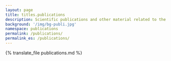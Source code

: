 ```yaml
---
layout: page
title: titles.publications
description: Scientific publications and other material related to the project
background: '/img/bg-publi.jpg'
namespace: publications
permalink: /publications/
permalink_es: /publications/
---
```


{% translate_file publications.md %}
